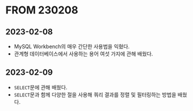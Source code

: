 # FROM 230208
## 2023-02-08
- MySQL Workbench의 매우 간단한 사용법을 익혔다.
- 관계형 데이터베이스에서 사용하는 용어 여섯 가지에 관해 배웠다.

## 2023-02-09
- `SELECT`문에 관해 배웠다.
- `SELECT`문과 함께 다양한 절을 사용해 쿼리 결과를 정렬 및 필터링하는 방법을 배웠다.